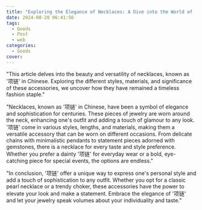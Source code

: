 ```yaml
---
title: "Exploring the Elegance of Necklaces: A Dive into the World of '项链'"
date: 2024-08-28 06:41:56
tags:
  - Goods
  - Post
  - web
categories:
  - Goods
cover: 
---
```


"This article delves into the beauty and versatility of necklaces, known as '项链' in Chinese. Exploring the different styles, materials, and significance of these accessories, we uncover how they have remained a timeless fashion staple."

"Necklaces, known as '项链' in Chinese, have been a symbol of elegance and sophistication for centuries. These pieces of jewelry are worn around the neck, enhancing one's outfit and adding a touch of glamour to any look. '项链' come in various styles, lengths, and materials, making them a versatile accessory that can be worn on different occasions. From delicate chains with minimalistic pendants to statement pieces adorned with gemstones, there is a necklace for every taste and style preference. Whether you prefer a dainty '项链' for everyday wear or a bold, eye-catching piece for special events, the options are endless."

"In conclusion, '项链' offer a unique way to express one's personal style and add a touch of sophistication to any outfit. Whether you opt for a classic pearl necklace or a trendy choker, these accessories have the power to elevate your look and make a statement. Embrace the elegance of '项链' and let your jewelry speak volumes about your individuality and taste."
